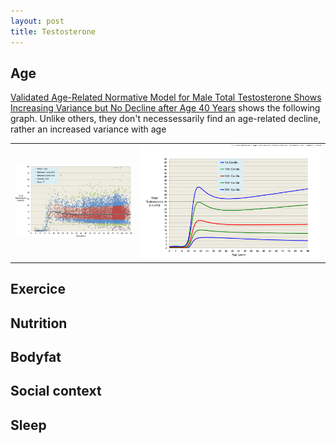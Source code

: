 ```yaml
---
layout: post
title: Testosterone
---
```


## Age


[Validated Age-Related Normative Model for Male Total Testosterone Shows Increasing Variance but No Decline after Age 40 Years](https://pmc.ncbi.nlm.nih.gov/articles/PMC4190174/) shows the following graph. Unlike others, they don't necessessarily find an age-related decline, rather an increased variance with age

|||
|---|---|
|![](testo_age.jpg) | ![](testo_age_percentiles.png) |



## Exercice

## Nutrition

## Bodyfat

## Social context

## Sleep